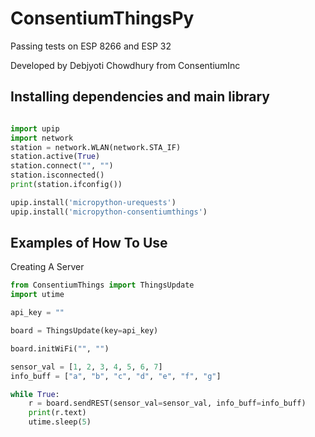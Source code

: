 # ConsentiumThingsPy

Passing tests on ESP 8266 and ESP 32

Developed by Debjyoti Chowdhury from ConsentiumInc


## Installing dependencies and main library

```python

import upip
import network
station = network.WLAN(network.STA_IF)
station.active(True)
station.connect("", "")
station.isconnected()
print(station.ifconfig())

upip.install('micropython-urequests')
upip.install('micropython-consentiumthings')

```

## Examples of How To Use 

Creating A Server

```python
from ConsentiumThings import ThingsUpdate
import utime

api_key = ""

board = ThingsUpdate(key=api_key)

board.initWiFi("", "")

sensor_val = [1, 2, 3, 4, 5, 6, 7]
info_buff = ["a", "b", "c", "d", "e", "f", "g"]

while True:
    r = board.sendREST(sensor_val=sensor_val, info_buff=info_buff)
    print(r.text)
    utime.sleep(5)
```
